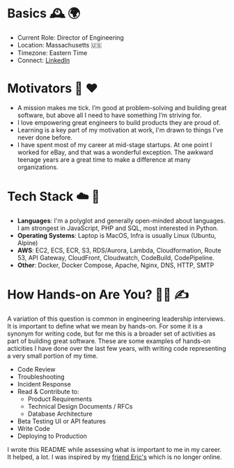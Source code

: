 # Basics :mantelpiece_clock: :earth_africa:
* Current Role: Director of Engineering
* Location: Massachusetts :us:
* Timezone: Eastern Time
* Connect: [LinkedIn](https://www.linkedin.com/in/danmccarthyboston/)

# Motivators :rocket: :heart:
* A mission makes me tick. I’m good at problem-solving and building great software, but above all I need to have something I’m striving for.
* I love empowering great engineers to build products they are proud of.
* Learning is a key part of my motivation at work, I'm drawn to things I've never done before.
* I have spent most of my career at mid-stage startups.  At one point I worked for eBay, and that was a wonderful exception. The awkward teenage years are a great time to make a difference at many organizations.

# Tech Stack :cloud: :whale:
* **Languages**: I'm a polyglot and generally open-minded about languages.  I am strongest in JavaScript, PHP and SQL, most interested in Python.
* **Operating Systems**: Laptop is MacOS, Infra is usually Linux (Ubuntu, Alpine)
* **AWS**: EC2, ECS, ECR, S3, RDS/Aurora, Lambda, Cloudformation, Route 53, API Gateway, CloudFront, Cloudwatch, CodeBuild, CodePipeline.
* **Other**: Docker, Docker Compose, Apache, Nginx, DNS, HTTP, SMTP

# How Hands-on Are You? :firefighter: :writing_hand:
A variation of this question is common in engineering leadership interviews.  It is important to define what we mean by hands-on. For some it is a synonym for writing code, but for me this is a broader set of activities as part of building great software.  These are some examples of hands-on acticities I have done over the last few years, with writing code representing a very small portion of my time.

* Code Review
* Troubleshooting
* Incident Response
* Read & Contribute to:
  * Product Requirements
  * Technical Design Documents / RFCs
  * Database Architecture
* Beta Testing UI or API features
* Write Code
* Deploying to Production

I wrote this README while assessing what is important to me in my career.  It helped, a lot.  I was inspired by my [friend Eric's](https://github.com/edj-boston) which is no longer online.
